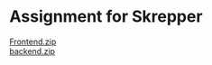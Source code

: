 # Assignment for Skrepper

[Frontend.zip](https://github.com/Gamerkuipers/SkrepperAssignment/raw/master/frontend.zip)\
[backend.zip](https://github.com/Gamerkuipers/SkrepperAssignment/raw/master/backend.zip)